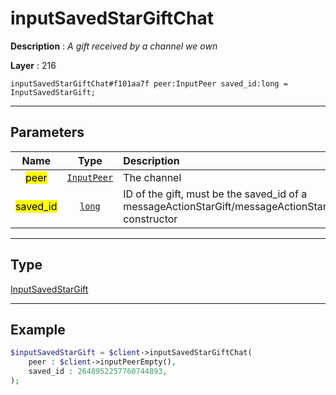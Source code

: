 # inputSavedStarGiftChat

**Description** : *A gift received by a channel we own*

**Layer** : 216

```tl
inputSavedStarGiftChat#f101aa7f peer:InputPeer saved_id:long = InputSavedStarGift;
```

---

## Parameters

| Name | Type | Description |
| :---: | :---: | :--- |
| <mark>peer</mark> | [`InputPeer`](type/InputPeer) | The channel |
| <mark>saved_id</mark> | [`long`](type/long) | ID of the gift, must be the saved_id of a messageActionStarGift/messageActionStarGiftUnique constructor |

---

## Type

[InputSavedStarGift](type/InputSavedStarGift)

---

## Example

```php
$inputSavedStarGift = $client->inputSavedStarGiftChat(
	peer : $client->inputPeerEmpty(),
	saved_id : 2648952257760744893,
);
```